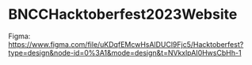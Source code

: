 # BNCCHacktoberfest2023Website

Figma: <br>
https://www.figma.com/file/uKDqfEMcwHsAlDUCl9Fjc5/Hacktoberfest?type=design&node-id=0%3A1&mode=design&t=NVkxlpAI0HwsCbHh-1
